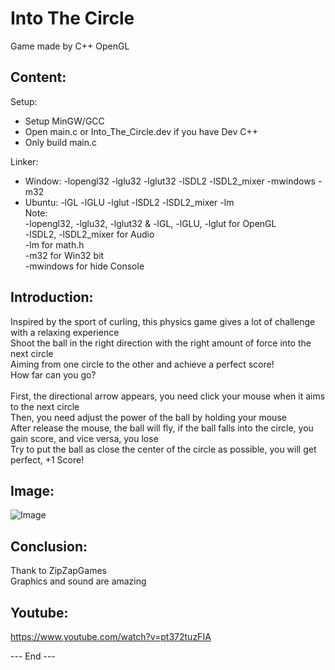 # Into The Circle

Game made by C++ OpenGL

## Content:

Setup:<br />
- Setup MinGW/GCC<br />
- Open main.c or Into_The_Circle.dev if you have Dev C++<br />
- Only build main.c<br />

Linker:<br />
- Window: -lopengl32 -lglu32 -lglut32 -lSDL2 -lSDL2_mixer -mwindows -m32<br />
- Ubuntu: -lGL -lGLU -lglut -lSDL2 -lSDL2_mixer -lm<br />
Note:<br />
-lopengl32, -lglu32, -lglut32 & -lGL, -lGLU, -lglut for OpenGL<br />
-lSDL2, -lSDL2_mixer for Audio<br />
-lm for math.h<br />
-m32 for Win32 bit<br />
-mwindows for hide Console<br />

## Introduction:

Inspired by the sport of curling, this physics game gives a lot of challenge with a relaxing experience<br />
Shoot the ball in the right direction with the right amount of force into the next circle<br />
Aiming from one circle to the other and achieve a perfect score!<br />
How far can you go?<br />
<br />
First, the directional arrow appears, you need click your mouse when it aims to the next circle<br />
Then, you need adjust the power of the ball by holding your mouse<br />
After release the mouse, the ball will fly, if the ball falls into the circle, you gain score, and vice versa, you lose<br />
Try to put the ball as close the center of the circle as possible, you will get perfect, +1 Score!<br />

## Image:

![Image](https://lh3.googleusercontent.com/eOPqjVlNmWhB8d3-9BpkjwznsrGlHnp0YwtQZaE0ALkQHRa8uPKUuNww13qZTw16zRCQTaRtm0W4jxBq2T4UVhLGirzKY6ZMJ6IZdEwUvMts8SodDnscQTdrvJHM9ctafEM0eHzFD21tJ4_nSxSyiRaGwYaAzT3p1NcaTPrN5a6o5Xdo8HvLsE7ua18yCLcyEJ4RV7ap4CNTdS-Wx2zRywSjcZuL-aYCLVa-7787G36a66HBAnu1-uzcg1KMUYjI817Xe2ILFcAuoRBQMU2lo1T2J-wmhsW8PTuCFqZKau0JIOSwvc5oaX9Hddbp7_Os7SqFLNOTp-__PO1dJtyYQJEVbxYvFZDkG1G5meZQ6SOZqEwnRo0V_pkOcSr2RAV8sVCCyADo1oto6Ys1sO4MNDhzvPUsOqOgiGQzbX9yNpPuf1l2M8tb5ugpmtm5c9B_YO29JmHf1BV06HEhai_f56eyTgfeVgz2LwgMZFTsYThCjOfR71BRPbcmoASouVHWLx0QrPqmrDBRQAFDYCnv_Cf3fOaClF36lNRVnAIm_nXOenK87F5NESeU_TasPWbQxr3IYUzvuPrltwuqeJl3fB6XBMPrcR0ppnViNdV8K24j0kL2BEmw2oIRT-3rt5bIOwqJR4x86kZgZhZNnYn65f4xrcm9RPzNjYG3dl006CCgg-UkhH3oEA=w376-h578-no)

## Conclusion:

Thank to ZipZapGames<br />
Graphics and sound are amazing<br />

## Youtube:

https://www.youtube.com/watch?v=pt372tuzFIA

--- End ---
